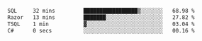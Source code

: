 <!--START_SECTION:waka-->

```txt
SQL     32 mins         █████████████████▒░░░░░░░   68.98 %
Razor   13 mins         ███████░░░░░░░░░░░░░░░░░░   27.82 %
TSQL    1 min           ▓░░░░░░░░░░░░░░░░░░░░░░░░   03.04 %
C#      0 secs          ░░░░░░░░░░░░░░░░░░░░░░░░░   00.16 %
```

<!--END_SECTION:waka-->
